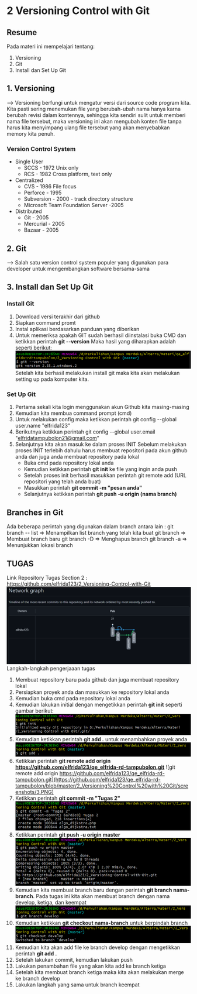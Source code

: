 # 2 Versioning Control with Git
## Resume
Pada materi ini mempelajari tentang:
1. Versioning
2. Git
3. Install dan Set Up Git

## 1. Versioning
--> Versioning berfungi untuk mengatur versi dari source code program kita. Kita pasti sering menemukan file yang berubah-ubah nama hanya karna berubah revisi dalam kontennya, sehingga kita sendiri sulit untuk memberi nama file tersebut, maka versioning ini akan mengubah konten file tanpa harus kita menyimpang ulang file tersebut yang akan menyebabkan memory kita penuh.

### Version Control System
* Single User 
  - SCCS - 1972 Unix only
  - RCS - 1982 Cross platform, text only
* Centralized
  - CVS - 1986 File focus
  - Perforce - 1995
  - Subversion - 2000 - track directory structure
  - Microsoft Team Foundation Server -2005
* Distributed 
  - Git - 2005
  - Mercurial - 2005
  - Bazaar - 2005

## 2. Git
--> Salah satu version control system populer yang digunakan para developer untuk mengembangkan software bersama-sama 

## 3. Install dan Set Up Git
### Install Git
1. Download versi terakhir dari github
2. Siapkan command promt
3. Instal aplikasi berdasarkan panduan yang diberikan
4. Untuk memeriksa apakah GIT sudah berhasil diinstalasi buka CMD dan ketikkan perintah **git --version**
   Maka hasil yang diharapkan adalah seperti berikut:
   ![Gambar git --version](https://github.com/elfrida123/qe_elfrida-rd-tampubolon/blob/master/2_Versioning%20Control%20with%20Git/screenshots/git%20--version.PNG)
Setelah kita berhasil melakukan install git maka kita akan melakukan setting up pada komputer kita.
### Set Up Git
1. Pertama sekali kita login menggunakan akun Github kita masing-masing
2. Kemudian kita membua command prompt (cmd)
3. Untuk melakukan config maka ketikkan perintah git config --global user.name "elfrida123"
4. Berikutnya ketikkan perintah git config --global user.email "elfridatampubolon21@gmail.com"
5. Selanjutnya kita akan masuk ke dalam proses INIT
   Sebelum melakukan proses INIT terlebih dahulu harus membuat repositori pada akun github anda dan juga anda membuat repository pada lokal
   - Buka cmd pada repository lokal anda
   - Kemudian ketikkan perintah **git init** ke file yang ingin anda push 
   - Setelah proses init berhasil masukkan perintah git remote add (URL repositori yang telah anda buat)
   - Masukkan perintah **git commit -m "pesan anda"**
   - Selanjutnya ketikkan perintah **git push -u origin (nama branch)**

## Branches in Git
Ada beberapa perintah yang digunakan dalam branch antara lain :
git branch -- list => Menampilkan list branch yang telah kita buat
git branch <branh> => Membuat branch baru
git branch -D <branch> => Menghapus branch 
git branch -a => Menunjukkan lokasi branch

## TUGAS
Link Repository Tugas Section 2 : https://github.com/elfrida123/2_Versioning-Control-with-Git
![Hasil Tugas Section 02](https://github.com/elfrida123/qe_elfrida-rd-tampubolon/blob/master/2_Versioning%20Control%20with%20Git/screenshots/Hasil%20Tugas%20Section%202.PNG)
Langkah-langkah pengerjaaan tugas
1. Membuat repository baru pada github dan juga membuat repository lokal
2. Persiapkan proyek anda dan masukkan ke repository lokal anda
3. Kemudian buka cmd pada repository lokal anda
4. Kemudian lakukan initial dengan mengetikkan perintah **git init** seperti gambar berikut:
   ![git init](https://github.com/elfrida123/qe_elfrida-rd-tampubolon/blob/master/2_Versioning%20Control%20with%20Git/screenshots/1.PNG)
5. Kemudian ketikkan perintah **git add .** untuk menambahkan proyek anda
   ![git add .](https://github.com/elfrida123/qe_elfrida-rd-tampubolon/blob/master/2_Versioning%20Control%20with%20Git/screenshots/2.PNG)
6. Ketikkan perintah **git remote add origin https://github.com/elfrida123/qe_elfrida-rd-tampubolon.git**
   ![git remote add origin https://github.com/elfrida123/qe_elfrida-rd-tampubolon.git](https://github.com/elfrida123/qe_elfrida-rd-tampubolon/blob/master/2_Versioning%20Control%20with%20Git/screenshots/3.PNG)
7. Ketikkan perintah **git commit -m "Tugas 2"**
   ![git commit -m "Tugas 2"](https://github.com/elfrida123/qe_elfrida-rd-tampubolon/blob/master/2_Versioning%20Control%20with%20Git/screenshots/4.PNG)
8. Ketikkan perintah **git push -u origin master**
   ![git push -u origin master](https://github.com/elfrida123/qe_elfrida-rd-tampubolon/blob/master/2_Versioning%20Control%20with%20Git/screenshots/5.PNG)
9. Kemudian kita membuat branch baru dengan perintah **git branch nama-branch**. Pada tugas ini kita akan membuat branch dengan nama develop, ketiga, dan keempat
   ![git branch nama branch](https://github.com/elfrida123/qe_elfrida-rd-tampubolon/blob/master/2_Versioning%20Control%20with%20Git/screenshots/6.PNG)
10. Kemudian ketikkan **git checkout nama-branch** untuk berpindah branch
    ![git checkout nama-branch](https://github.com/elfrida123/qe_elfrida-rd-tampubolon/blob/master/2_Versioning%20Control%20with%20Git/screenshots/7.PNG)
11. Kemudian kita akan add file ke branch develop dengan mengetikkan perintah **git add .**
12. Setelah lakukan commit, kemudian lakukan push
13. Lakukan penambahan file yang akan kita add ke branch ketiga
14. Setelah kita membuat branch ketiga maka kita akan melakukan merge ke branch develop 
15. Lakukan langkah yang sama untuk branch keempat
